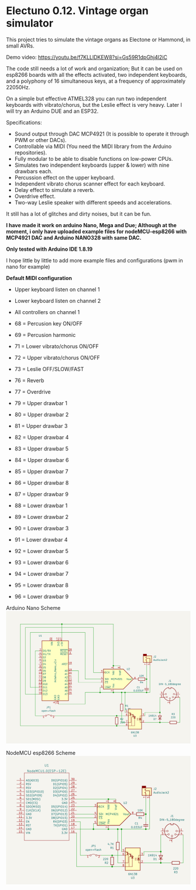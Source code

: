 # Electuno 0.12. Vintage organ simulator

This project tries to simulate the vintage organs as Electone or Hammond, in small AVRs.

Demo video: https://youtu.be/f7KLLlDKEW8?si=Gs59R1dpGhj4l2iC

The code still needs a lot of work and organization; But it can be used on esp8266 boards with all the effects activated, two independent keyboards, and a polyphony of 16 simultaneous keys, at a frequency of approximately 22050Hz.

On a simple but effective ATMEL328 you can run two independent keyboards with vibrato/chorus, but the Leslie effect is very heavy.
Later I will try an Arduino DUE and an ESP32.

Specifications:
- Sound output through DAC MCP4921 (It is possible to operate it through PWM or other DACs).
- Controllable via MIDI (You need the MIDI library from the Arduino repositories).
- Fully modular to be able to disable functions on low-power CPUs.
- Simulates two independent keyboards (upper & lower) with nine drawbars each.
- Percussion effect on the upper keyboard.
- Independent vibrato chorus scanner effect for each keyboard.
- Delay effect to simulate a reverb.
- Overdrive effect.
- Two-way Leslie speaker with different speeds and accelerations.

It still has a lot of glitches and dirty noises, but it can be fun. 

**I have made it work on arduino Nano, Mega and Due; Although at the moment, i only have uploaded example files for nodeMCU-esp8266 with MCP4921 DAC and Arduino NANO328 with same DAC.**

**Only tested with Arduino IDE 1.8.19**

I hope little by little to add more example files and configurations (pwm in nano for example)


**Default MIDI configuration**

- Upper keyboard listen on channel 1
- Lower keyboard listen on channel 2
- All controllers on channel 1

- 68 = Percusion key ON/OFF
- 69 = Percusion harmonic
- 71 = Lower vibrato/chorus ON/OFF
- 72 = Upper vibrato/chorus ON/OFF
- 73 = Leslie OFF/SLOW/FAST
- 76 = Reverb
- 77 = Overdrive
- 79 = Upper drawbar 1
- 80 = Upper drawbar 2
- 81 = Upper drawbar 3
- 82 = Upper drawbar 4
- 83 = Upper drawbar 5
- 84 = Upper drawbar 6
- 85 = Upper drawbar 7
- 86 = Upper drawbar 8
- 87 = Upper drawbar 9
- 88 = Lower drawbar 1
- 89 = Lower drawbar 2
- 90 = Lower drawbar 3
- 91 = Lower drawbar 4
- 92 = Lower drawbar 5
- 93 = Lower drawbar 6
- 94 = Lower drawbar 7
- 95 = Lower drawbar 8
- 96 = Lower drawbar 9



Arduino Nano Scheme
![Arduino Nano Scheme](extras/electuno_schematics_nano-uno.png)

NodeMCU esp8266 Scheme
![NodeMCU esp8266 Schemes](extras/electuno_schematics_nodeMCU.png)

